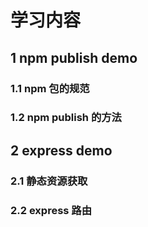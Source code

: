 # 学习内容
## 1 npm publish demo
### 1.1 npm 包的规范
### 1.2 npm publish 的方法
## 2 express demo
### 2.1 静态资源获取
### 2.2 express 路由
